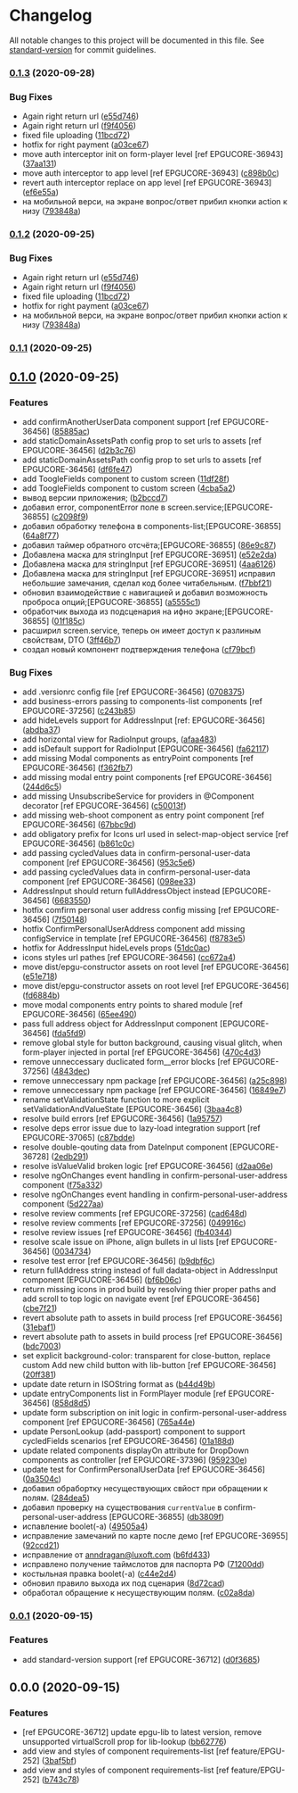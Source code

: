 # Changelog

All notable changes to this project will be documented in this file. See [standard-version](https://github.com/conventional-changelog/standard-version) for commit guidelines.

### [0.1.3](https://git.gosuslugi.local///compare/v0.1.1...v0.1.3) (2020-09-28)


### Bug Fixes

* Again right return url ([e55d746](https://git.gosuslugi.local///commit/e55d746161971b825fc00a432f400b99140b676d))
* Again right return url ([f9f4056](https://git.gosuslugi.local///commit/f9f4056c384cf802e247d22ae7503b41251f6f0c))
* fixed file uploading ([11bcd72](https://git.gosuslugi.local///commit/11bcd72e90bc9e015d3caf1a174810eaaff25e4d))
* hotfix for right payment ([a03ce67](https://git.gosuslugi.local///commit/a03ce672ff01d4dabdd16a6e36fc769959ae583a))
* move auth interceptor init on form-player level [ref EPGUCORE-36943] ([37aa131](https://git.gosuslugi.local///commit/37aa1315d25f36d3e1cdd926101589118411a415))
* move auth interceptor to app level [ref EPGUCORE-36943] ([c898b0c](https://git.gosuslugi.local///commit/c898b0c063cf7caef3cdddc31aec57bee20529f8))
* revert auth interceptor replace on app level [ref EPGUCORE-36943] ([ef6e55a](https://git.gosuslugi.local///commit/ef6e55ac906cfbd6c9adfcaafab6667527436111))
* на мобильной верси, на экране вопрос/ответ прибил кнопки action к низу ([793848a](https://git.gosuslugi.local///commit/793848a1f93b0de2ca2bcc7a6589f6463554a5f0))

### [0.1.2](https://git.gosuslugi.local///compare/v0.1.1...v0.1.2) (2020-09-25)


### Bug Fixes

* Again right return url ([e55d746](https://git.gosuslugi.local///commit/e55d746161971b825fc00a432f400b99140b676d))
* Again right return url ([f9f4056](https://git.gosuslugi.local///commit/f9f4056c384cf802e247d22ae7503b41251f6f0c))
* fixed file uploading ([11bcd72](https://git.gosuslugi.local///commit/11bcd72e90bc9e015d3caf1a174810eaaff25e4d))
* hotfix for right payment ([a03ce67](https://git.gosuslugi.local///commit/a03ce672ff01d4dabdd16a6e36fc769959ae583a))
* на мобильной верси, на экране вопрос/ответ прибил кнопки action к низу ([793848a](https://git.gosuslugi.local///commit/793848a1f93b0de2ca2bcc7a6589f6463554a5f0))

### [0.1.1](https://git.gosuslugi.local///compare/v0.1.0...v0.1.1) (2020-09-25)

## [0.1.0](https://git.gosuslugi.local///compare/v0.0.1...v0.1.0) (2020-09-25)


### Features

* add confirmAnotherUserData component support [ref EPGUCORE-36456] ([85885ac](https://git.gosuslugi.local///commit/85885accedf22beab71e060b411f8ab3bb0ab2bd))
* add staticDomainAssetsPath config prop to set urls to assets [ref EPGUCORE-36456] ([d2b3c76](https://git.gosuslugi.local///commit/d2b3c7622d0976156de8351896435310dcc82e8e))
* add staticDomainAssetsPath config prop to set urls to assets [ref EPGUCORE-36456] ([df6fe47](https://git.gosuslugi.local///commit/df6fe47178e7b1d3b7dc86f6bc8e8d4b64165513))
* add ToogleFields component to custom screen ([11df28f](https://git.gosuslugi.local///commit/11df28f8626683fd79d14a1874219d78971b12e3))
* add ToogleFields component to custom screen ([4cba5a2](https://git.gosuslugi.local///commit/4cba5a297371a86d302800f462dd8c2e212c2164))
* вывод версии приложения; ([b2bccd7](https://git.gosuslugi.local///commit/b2bccd7193d1254bea600524db7f3d75f502f065))
* добавил error, componentError поле в screen.service;[EPGUCORE-36855] ([c2098f9](https://git.gosuslugi.local///commit/c2098f92bf83ea81a822c2b495aaf54bd346f921))
* добавил обработку телефона в components-list;[EPGUCORE-36855] ([64a8f77](https://git.gosuslugi.local///commit/64a8f774c8082bceb226978ebf699eccdf42c168))
* добавил таймер обратного отсчёта;[EPGUCORE-36855] ([86e9c87](https://git.gosuslugi.local///commit/86e9c87105046d19af209ff9f78f2cabb1b91305))
* Добавлена маска для stringInput [ref EPGUCORE-36951] ([e52e2da](https://git.gosuslugi.local///commit/e52e2dac105f8750d8613d024a2623e4cb28af94))
* Добавлена маска для stringInput [ref EPGUCORE-36951] ([4aa6126](https://git.gosuslugi.local///commit/4aa61264316ec7a956884e28b64c55f09b372809))
* Добавлена маска для stringInput [ref EPGUCORE-36951] исправил небольшие замечания, сделал код более читабельным. ([f7bbf21](https://git.gosuslugi.local///commit/f7bbf21e3f184c63fb25b6debbab7a21a1323bae))
* обновил взаимодействие с навигацией и добавил возможность проброса опций;[EPGUCORE-36855] ([a5555c1](https://git.gosuslugi.local///commit/a5555c10ecbe79864a16896f70d344ba707ecd2d))
* обработчик выхода из подсценария на ифно экране;[EPGUCORE-36855] ([01f185c](https://git.gosuslugi.local///commit/01f185c8ef7c90f80e35a662ac53195c1b7d1c22))
* расширил screen.service, теперь он имеет доступ к разлиным свойствам, DTO ([3ff46b7](https://git.gosuslugi.local///commit/3ff46b7f114bc9bd22d75dcbd91cbecd19c68508))
* создал новый компонент подтверждения телефона ([cf79bcf](https://git.gosuslugi.local///commit/cf79bcfd074a27e22d636f38e766c26723e63226))


### Bug Fixes

* add .versionrc config file [ref EPGUCORE-36456] ([0708375](https://git.gosuslugi.local///commit/070837569a66322149b9abf413ba7b57f785129a))
* add business-errors passing to components-list components [ref EPGUCORE-37256] ([c243b85](https://git.gosuslugi.local///commit/c243b85fb6c3648ac5cbf1253fde82f50aa8816f))
* add hideLevels support for AddressInput [ref: EPGUCORE-36456] ([abdba37](https://git.gosuslugi.local///commit/abdba37db23c205ad2027cc8c89262c3f4c565fd))
* add horizontal view for RadioInput groups, ([afaa483](https://git.gosuslugi.local///commit/afaa483dbabdb27f0e427fb29433190a421757ac))
* add isDefault support for RadioInput [EPGUCORE-36456] ([fa62117](https://git.gosuslugi.local///commit/fa6211786cc42b3e68e684838e9fe4a952395591))
* add missing Modal components as entryPoint components [ref EPGUCORE-36456] ([f362fb7](https://git.gosuslugi.local///commit/f362fb7f48ecf72b740b12d61cff33d5a1dd9ff3))
* add missing modal entry point components [ref EPGUCORE-36456] ([244d6c5](https://git.gosuslugi.local///commit/244d6c5d37992a984cd6d5c9d60dd622bbd9c5d0))
* add missing UnsubscribeService for providers in @Component decorator [ref EPGUCORE-36456] ([c50013f](https://git.gosuslugi.local///commit/c50013fd8d4c694941bcf22d319a7f4f3d2c786d))
* add missing web-shoot component as entry point component [ref EPGUCORE-36456] ([67bbc9d](https://git.gosuslugi.local///commit/67bbc9decb1e8dc592f13cbd24d130c256552f66))
* add obligatory prefix for Icons url used in select-map-object service [ref EPGUCORE-36456] ([b861c0c](https://git.gosuslugi.local///commit/b861c0c4f86861020c0fafaf390113be90795717))
* add passing cycledValues data in confirm-personal-user-data component [ref EPGUCORE-36456] ([953c5e6](https://git.gosuslugi.local///commit/953c5e6bd2a0e410ad8abac8ba03abc8c0425a42))
* add passing cycledValues data in confirm-personal-user-data component [ref EPGUCORE-36456] ([098ee33](https://git.gosuslugi.local///commit/098ee33d220fff426862dc06976fc2caa5cfad54))
* AddressInput should return fullAddressObject instead [EPGUCORE-36456] ([6683550](https://git.gosuslugi.local///commit/66835502644143d551195e0704c8ce2cafd48cd3))
* hotfix comfirm personal user address config missing [ref EPGUCORE-36456] ([7f50148](https://git.gosuslugi.local///commit/7f5014885f6b98b41d5ebbf174fe9fd9e5023a8d))
* hotfix ConfirmPersonalUserAddress component add missing configService in template [ref EPGUCORE-36456] ([f8783e5](https://git.gosuslugi.local///commit/f8783e56e833f68d88fefa073863a479e7cef6e3))
* hotfix for AddressInput hideLevels props ([51dc0ac](https://git.gosuslugi.local///commit/51dc0acf97f4e350d1c9a1e80cb5c619a5b6157f))
* icons styles url pathes [ref EPGUCORE-36456] ([cc672a4](https://git.gosuslugi.local///commit/cc672a48a7f10bb357eb57064424b9e644478b54))
* move dist/epgu-constructor assets on root level [ref EPGUCORE-36456] ([e51e718](https://git.gosuslugi.local///commit/e51e7181f82ab42a69565ea760503243f2fa567f))
* move dist/epgu-constructor assets on root level [ref EPGUCORE-36456] ([fd6884b](https://git.gosuslugi.local///commit/fd6884ba83d02636643b06aceceda2e00b1e2272))
* move modal components entry points to shared module [ref EPGUCORE-36456] ([65ee490](https://git.gosuslugi.local///commit/65ee490d7618c6540977696397c3539de140e800))
* pass full address object for AddressInput component [EPGUCORE-36456] ([fda5fd9](https://git.gosuslugi.local///commit/fda5fd98368c215e5993640dcd957e44de2ce38c))
* remove global style for button background, causing visual glitch, when form-player injected in portal [ref EPGUCORE-36456] ([470c4d3](https://git.gosuslugi.local///commit/470c4d336b85d4d78f097475c08fa64eb328e0e4))
* remove unneccessary duclicated form__error blocks [ref EPGUCORE-37256] ([4843dec](https://git.gosuslugi.local///commit/4843dec25d32cccf73e20a8a7b50aff5b56d53e4))
* remove unneccessary npm package [ref EPGUCORE-36456] ([a25c898](https://git.gosuslugi.local///commit/a25c898d1ad0aa519cd4d07159b68a38d94924ba))
* remove unneccessary npm package [ref EPGUCORE-36456] ([16849e7](https://git.gosuslugi.local///commit/16849e71fc69fdde6be4e8f10faef8683a924298))
* rename setValidationState function to more explicit setValidationAndValueState [EPGUCORE-36456] ([3baa4c8](https://git.gosuslugi.local///commit/3baa4c8c07f544e920061e101afbcd4603bc3747))
* resolve build errors [ref EPGUCORE-36456] ([1a95757](https://git.gosuslugi.local///commit/1a95757475012d631ea7362527f2e36cb67a4ca8))
* resolve deps error issue due to lazy-load integration support [ref EPGUCORE-37065] ([c87bdde](https://git.gosuslugi.local///commit/c87bddeae43fec089666e17e90f3300ae1a2610b))
* resolve double-qouting data from DateInput component [EPGUCORE-36728] ([2edb291](https://git.gosuslugi.local///commit/2edb291e7cffc3893aa843de6198d408c814ee7f))
* resolve isValueValid broken logic [ref EPGUCORE-36456] ([d2aa06e](https://git.gosuslugi.local///commit/d2aa06e83e40c2dd557b18d8c964ec404edb703d))
* resolve ngOnChanges event handling in confirm-personal-user-address component ([f75a332](https://git.gosuslugi.local///commit/f75a33205a249db99b5f920bf5e4104c6534b1e5))
* resolve ngOnChanges event handling in confirm-personal-user-address component ([5d227aa](https://git.gosuslugi.local///commit/5d227aae34eaa783145b7e018b94814ea7dc113d))
* resolve review comments [ref EPGUCORE-37256] ([cad648d](https://git.gosuslugi.local///commit/cad648d49420d2988c2e77936a0c39b9fcc4283a))
* resolve review comments [ref EPGUCORE-37256] ([049916c](https://git.gosuslugi.local///commit/049916c8af34893ded243146fcb4be37811487da))
* resolve review issues [ref EPGUCORE-36456] ([fb40344](https://git.gosuslugi.local///commit/fb403449d9f25246ceef1956fcbdcbacc9b323af))
* resolve scale issue on iPhone, align bullets in ul lists [ref EPGUCORE-36456] ([0034734](https://git.gosuslugi.local///commit/0034734d5ac6be894fd5d4e30b84e80517c31608))
* resolve test error [ref EPGUCORE-36456] ([b9dbf6c](https://git.gosuslugi.local///commit/b9dbf6c9ebc1e68380931be876f939dff19ef2e8))
* return fullAddress string instead of full dadata-object in AddressInput component [EPGUCORE-36456] ([bf6b06c](https://git.gosuslugi.local///commit/bf6b06cd023748309539abfa96d6ecaf28cf5b64))
* return missing icons in prod build by resolving thier proper paths and add scroll to top logic on navigate event [ref EPGUCORE-36456] ([cbe7f21](https://git.gosuslugi.local///commit/cbe7f2158cd26aaa3e35105e1fd5c59163a820f8))
* revert absolute path to assets in build process [ref EPGUCORE-36456] ([31ebaf1](https://git.gosuslugi.local///commit/31ebaf1db92b832da9d228329b56e6654f74dbab))
* revert absolute path to assets in build process [ref EPGUCORE-36456] ([bdc7003](https://git.gosuslugi.local///commit/bdc70030aba06aae037386ff80f2bd7b6c6a939a))
* set explicit background-color: transparent for close-button, replace custom Add new child button with lib-button [ref EPGUCORE-36456] ([20ff381](https://git.gosuslugi.local///commit/20ff3815f4d053f6faf4e61d72938aba86da85e8))
* update date return in ISOString format as ([b44d49b](https://git.gosuslugi.local///commit/b44d49bdfefac3a47fedd85ff4e8ea1241ac80c5))
* update entryComponents list in FormPlayer module [ref EPGUCORE-36456] ([858d8d5](https://git.gosuslugi.local///commit/858d8d5d580c32a04f6f47f56df55db6b99f77ff))
* update form subscription on init logic in confirm-personal-user-address component [ref EPGUCORE-36456] ([765a44e](https://git.gosuslugi.local///commit/765a44e3cf1fee1d862c2f67cc01a56ca0bd442e))
* update PersonLookup (add-passport) component to support cycledFields scenarios [ref EPGUCORE-36456] ([01a188d](https://git.gosuslugi.local///commit/01a188d498690e97180406febfbcb08932b30dc4))
* update related components displayOn attribute for DropDown components as controller [ref EPGUCORE-37396] ([959230e](https://git.gosuslugi.local///commit/959230ed7434947a807a41a66b513cee8c581d7b))
* update test for ConfirmPersonalUserData [ref EPGUCORE-36456] ([0a3504c](https://git.gosuslugi.local///commit/0a3504c81855703766ad7b6594b8444631478c2b))
* добавил обрабортку несуществующих свйост при обращении к полям. ([284dea5](https://git.gosuslugi.local///commit/284dea598577e3cc5ddc0713372d40691cf9d7be))
* добавил проверку на существования `currentValue` в confirm-personal-user-address [EPGUCORE-36855] ([db3809f](https://git.gosuslugi.local///commit/db3809f7fafba1d579b1134b8af5a45303ab6873))
* испавление boolet(-a) ([49505a4](https://git.gosuslugi.local///commit/49505a4eb96cecdbd6ae0656b319df4bbac05e7e))
* исправление замечаний по карте после демо [ref EPGUCORE-36955] ([92ccd21](https://git.gosuslugi.local///commit/92ccd2154ba142dfd35e6f9b481e561ac10911f5))
* исправление от anndragan@luxoft.com ([b6fd433](https://git.gosuslugi.local///commit/b6fd4339b4e6a72478b2a1ac21618e409fd1a7e0))
* исправлено получение таймслотов для паспорта РФ ([71200dd](https://git.gosuslugi.local///commit/71200dded78f8d449f6d2d4bbbe10c2afc02ac66))
* костыльная правка boolet(-a) ([c44e2d4](https://git.gosuslugi.local///commit/c44e2d49b7a720b9a339e14919d1abca9e686a52))
* обновил правило выхода их под сценария ([8d72cad](https://git.gosuslugi.local///commit/8d72cadb8edee5c060a1842ed22603da4d4d270e))
* обработал обращение к несуществующим полям. ([c02a8da](https://git.gosuslugi.local///commit/c02a8daa4095b64e48c30e53855cda297d0491d6))

### [0.0.1](https://git.gosuslugi.local///compare/v0.0.0...v0.0.1) (2020-09-15)


### Features

* add standard-version support [ref EPGUCORE-36712] ([d0f3685](https://git.gosuslugi.local///commit/d0f3685ca3a62a4f06c91e6bc5f89f9e7ae918b4))

## 0.0.0 (2020-09-15)


### Features

* [ref EPGUCORE-36712] update epgu-lib to latest version, remove unsupported virtualScroll prop for lib-lookup ([bb62776](https://git.gosuslugi.local///commit/bb62776d07ecb1a3cc5e47b363a1df77f09d080b))
* add view and styles of component requirements-list [ref feature/EPGU-252] ([3baf5bf](https://git.gosuslugi.local///commit/3baf5bf6aa5a7fdaa51867e567fb735d98a55e55))
* add view and styles of component requirements-list [ref feature/EPGU-252] ([b743c78](https://git.gosuslugi.local///commit/b743c78548a6196d7fbe9a90e441019aab1ff443))
